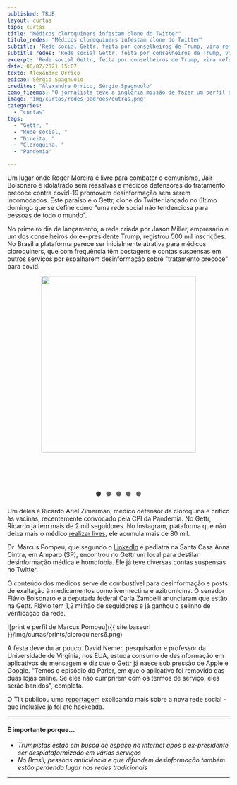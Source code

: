 ```yaml
---
published: TRUE
layout: curtas
tipo: curtas
title: "Médicos cloroquiners infestam clone do Twitter"
titulo_redes: "Médicos cloroquiners infestam clone do Twitter"
subtitle: 'Rede social Gettr, feita por conselheiros de Trump, vira refúgio para extrema-direita e defensores do tratamento precoce'
subtitle_redes: 'Rede social Gettr, feita por conselheiros de Trump, vira refúgio para extrema-direita e defensores do tratamento precoce'
excerpt: 'Rede social Gettr, feita por conselheiros de Trump, vira refúgio para extrema-direita e defensores do tratamento precoce'
date: 06/07/2021 15:07
texto: Alexandre Orrico
edicao: Sérgio Spagnuolo
creditos: "Alexandre Orrico, Sérgio Spagnuolo"
como_fizemos: "O jornalista teve a inglória missão de fazer um perfil no app e ficar buscando esses médicos."
image: 'img/curtas/redes_padroes/outras.png'
categories:
  - "curtas"
tags:
  - "Gettr, "
  - "Rede social, "
  - "Direita, "
  - "Cloroquina, "
  - "Pandemia"

---
```


<style>
/** Begin Slide Iamge Gallery **/

.slides {
    padding: 0;
    width: 350px;
    min-height: 510px;
    display: block;
    margin: 0 auto;
    position: relative;
}

.slides * {
    user-select: none;
    -ms-user-select: none;
    -moz-user-select: none;
    -khtml-user-select: none;
    -webkit-user-select: none;
    -webkit-touch-callout: none;
}

.slides input { display: none; }

.slide-container { display: block; }

.slide {
    top: 0;
    opacity: 0;
    width: 350px;
    height: 400px;
    display: block;
    position: absolute;

    transform: scale(0);

    transition: all .7s ease-in-out;
}

.slide img {
    width: 100%;
/**    height: 100%; **/
}

.nav label {
    width: 50px;
    height: 100%;
    display: none;
    position: absolute;

	  opacity: 0;
    z-index: 9;
    cursor: pointer;

    transition: opacity .2s;

    color: #FFF;
    font-size: 156pt;
    text-align: center;
    line-height: 350px;
    font-family: "Varela Round", sans-serif;
    background-color: rgba(255, 255, 255, .3);
    text-shadow: 0px 0px 15px rgb(119, 119, 119);
}

.slide:hover + .nav label { opacity: 0.5; }

.nav label:hover { opacity: 1; }

.nav .next { right: 0; }

input:checked + .slide-container  .slide {
    opacity: 1;

    transform: scale(1);

    transition: opacity 1s ease-in-out;
}

input:checked + .slide-container .nav label { display: block; }

.nav-dots {
	width: 100%;
	bottom: 9px;
	height: 11px;
	display: block;
	position: absolute;
	text-align: center;
}

.nav-dots .nav-dot {
	top: -5px;
	width: 11px;
	height: 11px;
	margin: 0 4px;
	position: relative;
	border-radius: 100%;
	display: inline-block;
	background-color: rgba(0, 0, 0, 0.6);
}

.nav-dots .nav-dot:hover {
	cursor: pointer;
	background-color: rgba(0, 0, 0, 0.8);
}

input#img-1:checked ~ .nav-dots label#img-dot-1,
input#img-2:checked ~ .nav-dots label#img-dot-2,
input#img-3:checked ~ .nav-dots label#img-dot-3,
input#img-4:checked ~ .nav-dots label#img-dot-4,
input#img-5:checked ~ .nav-dots label#img-dot-5,
input#img-6:checked ~ .nav-dots label#img-dot-6 {
	background: rgba(0, 0, 0, 0.8);
}

/** End Slide Iamge Gallery **/
</style>

Um lugar onde Roger Moreira é livre para combater o comunismo, Jair Bolsonaro é idolatrado sem ressalvas e médicos defensores do tratamento precoce contra covid-19 promovem desinformação sem serem incomodados. Este paraíso é o Gettr, clone do Twitter lançado no último domingo que se define como "uma rede social não tendenciosa para pessoas de todo o mundo”.

No primeiro dia de lançamento, a rede criada por Jason Miller, empresário e um dos conselheiros do ex-presidente Trump, registrou 500 mil inscrições. No Brasil a plataforma parece ser inicialmente atrativa para médicos cloroquiners, que com frequência têm postagens e contas suspensas em outros serviços por espalharem desinformação sobre "tratamento precoce" para covid.

<!-- Begin Slide Image gallery -->

 <ul class="slides">
   <input type="radio" name="radio-btn" id="img-1" checked />
   <li class="slide-container">
   <div class="slide">
     <img src="{{ site.baseurl }}/img/curtas/prints/cloroquiners4.jpg" />
       </div>
   <div class="nav">
     <label for="img-6" class="prev">&#x2039;</label>
     <label for="img-2" class="next">&#x203a;</label>
   </div>
   </li>

   <input type="radio" name="radio-btn" id="img-2" />
   <li class="slide-container">
       <div class="slide">
         <img src="{{ site.baseurl }}/img/curtas/prints/cloroquiners1.jpg" />
       </div>
   <div class="nav">
     <label for="img-1" class="prev">&#x2039;</label>
     <label for="img-3" class="next">&#x203a;</label>
   </div>
   </li>

   <input type="radio" name="radio-btn" id="img-3" />
   <li class="slide-container">
       <div class="slide">
         <img src="{{ site.baseurl }}/img/curtas/prints/cloroquiners2.jpg" />
       </div>
   <div class="nav">
     <label for="img-2" class="prev">&#x2039;</label>
     <label for="img-4" class="next">&#x203a;</label>
   </div>
   </li>

   <input type="radio" name="radio-btn" id="img-4" />
   <li class="slide-container">
       <div class="slide">
         <img src="{{ site.baseurl }}/img/curtas/prints/cloroquiners3.jpg" />
       </div>
   <div class="nav">
     <label for="img-3" class="prev">&#x2039;</label>
     <label for="img-5" class="next">&#x203a;</label>
   </div>
   </li>
   <input type="radio" name="radio-btn" id="img-5" />
   <li class="slide-container">
       <div class="slide">
         <img src="{{ site.baseurl }}/img/curtas/prints/cloroquiners5.jpg" />
       </div>
   <div class="nav">
     <label for="img-4" class="prev">&#x2039;</label>
     <label for="img-6" class="next">&#x203a;</label>
   </div>
   </li>



   <li class="nav-dots">
     <label for="img-1" class="nav-dot" id="img-dot-1"></label>
     <label for="img-2" class="nav-dot" id="img-dot-2"></label>
     <label for="img-3" class="nav-dot" id="img-dot-3"></label>
     <label for="img-4" class="nav-dot" id="img-dot-4"></label>
     <label for="img-4" class="nav-dot" id="img-dot-5"></label>
   </li>
</ul>

<!-- End Slide Image gallery -->
Um deles é Ricardo Ariel Zimerman, médico defensor da cloroquina e crítico às vacinas, recentemente convocado pela CPI da Pandemia. No Gettr, Ricardo já tem mais de 2 mil seguidores. No Instagram, plataforma que não deixa mais o médico [realizar lives](https://www.instagram.com/p/CQ6JAITN7IQ/?utm_medium=copy_link), ele acumula mais de 80 mil.

Dr. Marcus Pompeu, que segundo o [LinkedIn](https://www.linkedin.com/in/marcus-pompeu-69742269/?originalSubdomain=br) é pediatra na Santa Casa Anna Cintra, em Amparo (SP), encontrou no Gettr um local para destilar desinformação médica e homofobia. Ele já teve diversas contas suspensas no Twitter.

O conteúdo dos médicos serve de combustível para desinformação e posts de exaltação à medicamentos como ivermectina e azitromicina. O senador Flávio Bolsonaro e a deputada federal Carla Zambelli anunciaram que estão na Gettr. Flávio tem 1,2 milhão de seguidores e já ganhou o selinho de verificação da rede.  

![print e perfil de Marcus Pompeu]({{ site.baseurl }}/img/curtas/prints/cloroquiners6.png)

A festa deve durar pouco. David Nemer, pesquisador e professor da Universidade de Virgínia, nos EUA, estuda consumo de desinformação em aplicativos de mensagem e diz que o Gettr já nasce sob pressão de Apple e Google. "Temos o episódio do Parler, em que o aplicativo foi removido das duas lojas online. Se eles não cumprirem com os termos de serviço, eles serão banidos", completa.

O Tilt publicou uma [reportagem](https://www.uol.com.br/tilt/noticias/redacao/2021/07/05/o-que-e-gettr-a-nova-rede-social-pro-trump.htm) explicando mais sobre a nova rede social - que inclusive já foi até hackeada.

---

#### É importante porque...

- *Trumpistas estão em busca de espaço na internet após o ex-presidente ser desplataformizado em várias serviços*
- *No Brasil, pessoas anticiência e que difundem desinformação também estão perdendo lugar nas redes tradicionais*

---
